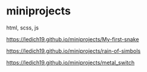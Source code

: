 # miniprojects 
html, scss, js

https://ledich19.github.io/miniprojects/My-first-snake

https://ledich19.github.io/miniprojects/rain-of-simbols

https://ledich19.github.io/miniprojects/metal_switch
